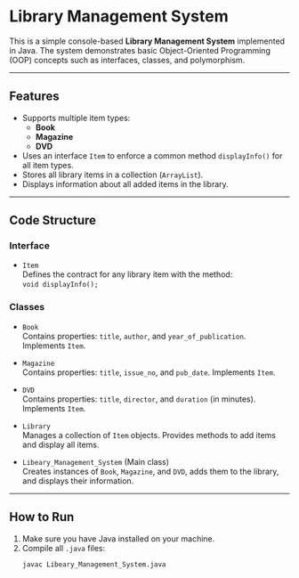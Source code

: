 # Library Management System

This is a simple console-based **Library Management System** implemented in Java. The system demonstrates basic Object-Oriented Programming (OOP) concepts such as interfaces, classes, and polymorphism.

---

## Features

- Supports multiple item types:  
  - **Book**  
  - **Magazine**  
  - **DVD**  
- Uses an interface `Item` to enforce a common method `displayInfo()` for all item types.
- Stores all library items in a collection (`ArrayList`).
- Displays information about all added items in the library.

---

## Code Structure

### Interface

- `Item`  
  Defines the contract for any library item with the method:  
  `void displayInfo();`

### Classes

- `Book`  
  Contains properties: `title`, `author`, and `year_of_publication`. Implements `Item`.

- `Magazine`  
  Contains properties: `title`, `issue_no`, and `pub_date`. Implements `Item`.

- `DVD`  
  Contains properties: `title`, `director`, and `duration` (in minutes). Implements `Item`.

- `Library`  
  Manages a collection of `Item` objects. Provides methods to add items and display all items.

- `Libeary_Management_System` (Main class)  
  Creates instances of `Book`, `Magazine`, and `DVD`, adds them to the library, and displays their information.

---

## How to Run

1. Make sure you have Java installed on your machine.
2. Compile all `.java` files:
   ```bash
   javac Libeary_Management_System.java
